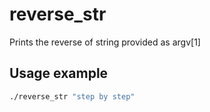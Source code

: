 # reverse_str

Prints the reverse of string provided as argv[1]

## Usage example

```bash
./reverse_str "step by step"
```

